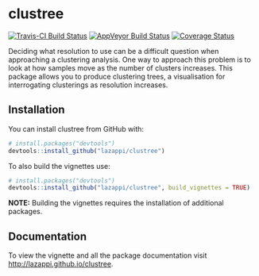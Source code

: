 # clustree

[![Travis-CI Build Status](https://travis-ci.org/lazappi/clustree.svg?branch=master)](https://travis-ci.org/lazappi/clustree)
[![AppVeyor Build Status](https://ci.appveyor.com/api/projects/status/github/lazappi/clustree?branch=master&svg=true)](https://ci.appveyor.com/project/lazappi/clustree)
[![Coverage Status](https://img.shields.io/codecov/c/github/lazappi/clustree/master.svg)](https://codecov.io/github/lazappi/clustree?branch=master)

Deciding what resolution to use can be a difficult question when approaching a
clustering analysis. One way to approach this problem is to look at how samples
move as the number of clusters increases. This package allows you to produce
clustering trees, a visualisation for interrogating
clusterings as resolution increases.

## Installation

You can install clustree from GitHub with:

``` r
# install.packages("devtools")
devtools::install_github("lazappi/clustree")
```

To also build the vignettes use:

``` r
# install.packages("devtools")
devtools::install_github("lazappi/clustree", build_vignettes = TRUE)
```

**NOTE:** Building the vignettes requires the installation of additional
packages.

## Documentation

To view the vignette and all the package documentation visit 
http://lazappi.github.io/clustree.
